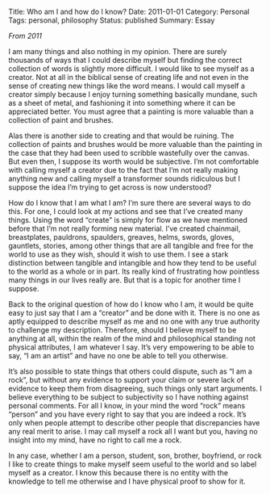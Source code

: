 Title: Who am I and how do I know?
Date: 2011-01-01
Category: Personal
Tags: personal, philosophy
Status: published
Summary: Essay

*From 2011*

I am many things and also nothing in my opinion. There are surely thousands of ways that I
could describe myself but finding the correct collection of words is slightly more
difficult. I would like to see myself as a creator. Not at all in the biblical sense of
creating life and not even in the sense of creating new things like the word means. I
would call myself a creator simply because I enjoy turning something basically mundane,
such as a sheet of metal, and fashioning it into something where it can be appreciated
better. You must agree that a painting is more valuable than a collection of paint and
brushes.

Alas there is another side to creating and that would be ruining. The collection of paints
and brushes would be more valuable than the painting in the case that they had been used
to scribble wastefully over the canvas. But even then, I suppose its worth would be
subjective. I’m not comfortable with calling myself a creator due to the fact that I’m not
really making anything new and calling myself a transformer sounds ridiculous but I
suppose the idea I’m trying to get across is now understood?

How do I know that I am what I am? I’m sure there are several ways to do this. For one, I
could look at my actions and see that I’ve created many things. Using the word “create” is
simply for flow as we have mentioned before that I’m not really forming new material. I’ve
created chainmail, breastplates, pauldrons, spaulders, greaves, helms, swords, gloves,
gauntlets, stories, among other things that are all tangible and free for the world to use
as they wish, should it wish to use them. I see a stark distinction between tangible and
intangible and how they tend to be useful to the world as a whole or in part. Its really
kind of frustrating how pointless many things in our lives really are. But that is a topic
for another time I suppose.

Back to the original question of how do I know who I am, it would be quite easy to just
say that I am a “creator” and be done with it. There is no one as aptly equipped to
describe myself as me and no one with any true authority to challenge my description.
Therefore, should I believe myself to be anything at all, within the realm of the mind and
philosophical standing not physical attributes, I am whatever I say. It’s very empowering
to be able to say, “I am an artist” and have no one be able to tell you otherwise.

It’s also possible to state things that others could dispute, such as “I am a rock”, but
without any evidence to support your claim or severe lack of evidence to keep them from
disagreeing, such things only start arguments. I believe everything to be subject to
subjectivity so I have nothing against personal comments. For all I know, in your mind the
word “rock” means “person” and you have every right to say that you are indeed a rock.
It’s only when people attempt to describe other people that discrepancies have any real
merit to arise. I may call myself a rock all I want but you, having no insight into my
mind, have no right to call me a rock.

In any case, whether I am a person, student, son, brother, boyfriend, or rock I like to
create things to make myself seem useful to the world and so label myself as a creator. I
know this because there is no entity with the knowledge to tell me otherwise and I have
physical proof to show for it.
